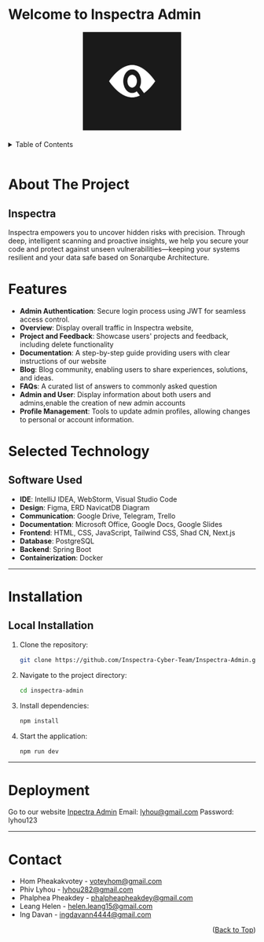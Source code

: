 <a name="readme-top"></a>

# Welcome to Inspectra Admin

<div align="center">
    <img src="public/logo.jpg" alt="Logo" width="200" height="200">
</div>
<br>

<details>
  <summary>Table of Contents</summary>
  <ol>
    <li>
      <a href="#about-the-project">About The Project</a>
    </li>
    <li>
      <a href="#features">Features</a>
    </li>
    <li>
      <a href="#selected-technology">Selected Technology</a>
    </li>
    <li>
      <a href="#installation">Installation</a>
    </li>
    <li>
      <a href="#deployment">Deployment</a>
    </li>
    <li>
      <a href="#contact">Contact</a>
    </li>
    <li>
      <a href="#page-url">Page URL</a>
    </li>
  </ol>
</details>
<br>

# About The Project

## Inspectra

Inspectra empowers you to uncover hidden risks with precision. Through deep, intelligent scanning and proactive insights, we help you secure your code and protect against unseen vulnerabilities—keeping your systems resilient and your data safe based on Sonarqube Architecture.

# Features

- **Admin Authentication**: Secure login process using JWT for seamless access control.
- **Overview**: Display overall traffic in Inspectra website, 
- **Project and Feedback**: Showcase users' projects and feedback, including delete functionality
- **Documentation**: A step-by-step guide providing users with clear instructions of our website
- **Blog**:  Blog community, enabling users to share experiences, solutions, and ideas. 
- **FAQs**: A curated list of answers to commonly asked question
- **Admin and User**: Display information about both users and admins,enable the creation of new admin accounts
- **Profile Management**: Tools to update admin profiles, allowing changes to personal or account information.

# Selected Technology

## Software Used

- **IDE**: IntelliJ IDEA, WebStorm, Visual Studio Code
- **Design**: Figma, ERD NavicatDB Diagram
- **Communication**: Google Drive, Telegram, Trello
- **Documentation**: Microsoft Office, Google Docs, Google Slides
- **Frontend**: HTML, CSS, JavaScript, Tailwind CSS, Shad CN, Next.js
- **Database**: PostgreSQL
- **Backend**: Spring Boot
- **Containerization**: Docker

---

# Installation

## Local Installation

1. Clone the repository:
   ```sh
   git clone https://github.com/Inspectra-Cyber-Team/Inspectra-Admin.git
   ```
2. Navigate to the project directory:
   ```sh
   cd inspectra-admin
   ```
3. Install dependencies:
   ```sh
   npm install
   ```
4. Start the application:
   ```sh
   npm run dev
   ```

---

# Deployment

Go to our website [Inpectra Admin](http://136.228.158.126:4013/auth/login)
Email: lyhou@gmail.com
Password: lyhou123

---

# Contact

- Hom Pheakakvotey - voteyhom@gmail.com
- Phiv Lyhou - lyhou282@gmail.com
- Phalphea Pheakdey - phalpheapheakdey@gmail.com
- Leang Helen - helen.leang15@gmail.com
- Ing Davan - ingdavann4444@gmail.com

<p align="right">(<a href="#readme-top">Back to Top</a>)</p>



